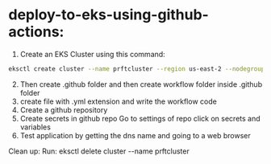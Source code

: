 # deploy-to-eks-using-github-actions:
1. Create an EKS Cluster using this command:

```bash
eksctl create cluster --name prftcluster --region us-east-2 --nodegroup-name linux-nodes --node-type t2.micro --nodes 2
```
2. Then create .github folder and then create workflow folder inside .github folder 
3. create file with .yml extension and write the workflow code
4. Create a github repository 
5. Create secrets in github repo
        Go to settings of repo
        click on secrets and variables
6. Test application by getting the dns name and going to a web browser

Clean up: Run: eksctl delete cluster --name prftcluster
